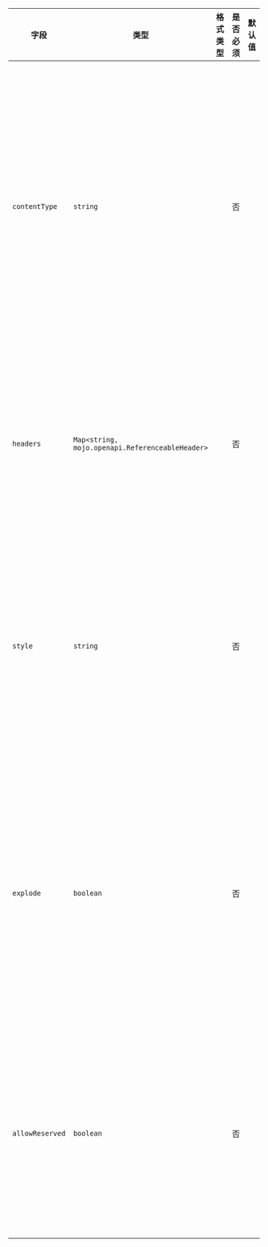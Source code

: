 | 字段 | 类型 | 格式类型 | 是否必须 | 默认值 | 说明 |
|---|---|---|---|---|---|
| `contentType` | `string` |  | 否 |  | The Content-Type for encoding a specific property. Default value depends on the property type: for string with format being binary – application/octet-stream; for other primitive types – text/plain; for object - application/json; for array – the default is defined based on the inner type. The value can be a specific media type (e.g. application/json), a wildcard media type (e.g. image/*), or a comma-separated list of the two types. |
| `headers` | `Map<string, mojo.openapi.ReferenceableHeader>` |  | 否 |  | A map allowing additional information to be provided as headers, for example Content-Disposition. Content-Type is described separately and SHALL be ignored in this section. This property SHALL be ignored if the request body media type is not a multipart. |
| `style` | `string` |  | 否 |  | Describes how a specific property value will be serialized depending on its type. See Parameter Object for details on the style property. The behavior follows the same values as query parameters, including default values. This property SHALL be ignored if the request body media type is not application/x-www-form-urlencoded. |
| `explode` | `boolean` |  | 否 |  | When this is true, property values of type array or object generate separate parameters for each value of the array, or key-value-pair of the map. For other types of properties this property has no effect. When style is form, the default value is true. For all other styles, the default value is false. This property SHALL be ignored if the request body media type is not application/x-www-form-urlencoded. |
| `allowReserved` | `boolean` |  | 否 |  | Determines whether the parameter value SHOULD allow reserved characters, as defined by RFC3986 `:/?#[]@!$&'()*+,;=` to be included without percent-encoding. The default value is false. This property SHALL be ignored if the request body media type is not `application/x-www-form-urlencoded`. |
